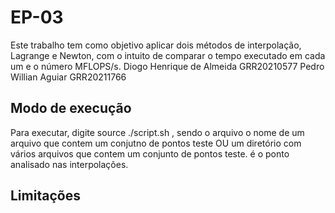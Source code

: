 # EP-03

Este trabalho tem como objetivo aplicar dois métodos de interpolação, Lagrange e Newton, com o intuito de comparar o tempo executado em cada um e o número MFLOPS/s. 
Diogo Henrique de Almeida    GRR20210577
Pedro Willian Aguiar         GRR20211766

## Modo de execução
Para executar, digite source ./script.sh <arquivo> <xe>, sendo o arquivo o nome de um arquivo que contem um conjutno de pontos teste OU um diretório com vários arquivos que contem um conjunto de pontos teste. <xe> é o ponto analisado nas interpolações.

## Limitações